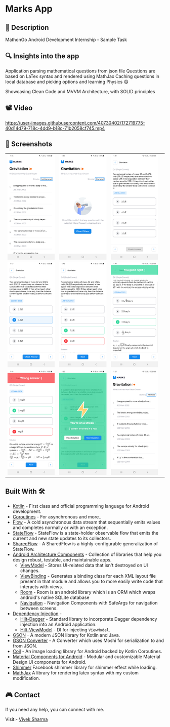 # Marks App

## :scroll: Description
MathonGo Android Development Internship - Sample Task


## :mag: Insights into the app
Application parsing mathematical questions from json file
Questions are based on LaTex syntax and rendered using MathJax
Caching questions in local database and picking options and learning Physics 😋

Showcasing Clean Code and MVVM Architecture, with SOLID principles


## 📽 Video
https://user-images.githubusercontent.com/40730402/172719775-40d14d79-718c-4dd9-b18c-71b2058cf745.mp4


## 📸 Screenshots
|||||
|:----------------------------------------:|:-----------------------------------------:|:-----------------------------------------: |:-----------------------------------------: |
| ![](media/screen1.png) | ![](media/screen2.png) | ![](media/screen3.png)
| ![](media/screen4.png) | ![](media/screen5.png) | ![](media/screen6.png)
| ![](media/screen8.png) | ![](media/screen7.png) | ![](media/screen9.png)

## Built With 🛠
- [Kotlin](https://kotlinlang.org/) - First class and official programming language for Android development.
- [Coroutines](https://kotlinlang.org/docs/reference/coroutines-overview.html) - For asynchronous and more..
- [Flow](https://kotlin.github.io/kotlinx.coroutines/kotlinx-coroutines-core/kotlinx.coroutines.flow/-flow/) - A cold asynchronous data stream that sequentially emits values and completes normally or with an exception.
 - [StateFlow](https://developer.android.com/kotlin/flow/stateflow-and-sharedflow) - StateFlow is a state-holder observable flow that emits the current and new state updates to its collectors.
 - [SharedFlow](https://developer.android.com/kotlin/flow/stateflow-and-sharedflow) - A SharedFlow is a highly-configurable generalization of StateFlow.
- [Android Architecture Components](https://developer.android.com/topic/libraries/architecture) - Collection of libraries that help you design robust, testable, and maintainable apps.
  - [ViewModel](https://developer.android.com/topic/libraries/architecture/viewmodel) - Stores UI-related data that isn't destroyed on UI changes.
  - [ViewBinding](https://developer.android.com/topic/libraries/view-binding) - Generates a binding class for each XML layout file present in that module and allows you to more easily write code that interacts with views.
  - [Room](https://developer.android.com/training/data-storage/room) - Room is an android library which is an ORM which wraps android's native SQLite database
  - [Navigation](https://developer.android.com/guide/navigation) - Navigation Components with SafeArgs for navigation between screens.
- [Dependency Injection](https://developer.android.com/training/dependency-injection) -
  - [Hilt-Dagger](https://dagger.dev/hilt/) - Standard library to incorporate Dagger dependency injection into an Android application.
  - [Hilt-ViewModel](https://developer.android.com/training/dependency-injection/hilt-jetpack) - DI for injecting `ViewModel`.
- [GSON](https://github.com/google/gson) - A modern JSON library for Kotlin and Java.
- [GSON Converter](https://github.com/square/retrofit/tree/master/retrofit-converters/gson) - A Converter which uses Moshi for serialization to and from JSON.
- [Coil](https://github.com/coil-kt/coil) - An image loading library for Android backed by Kotlin Coroutines.
- [Material Components for Android](https://github.com/material-components/material-components-android) - Modular and customizable Material Design UI components for Android.
- [Shimmer](https://facebook.github.io/shimmer-android/) Facebook shimmer library for shimmer effect while loading.
- [MathJax](https://github.com/sidvenu/MathJaxView) A library for rendering latex syntax with my custom modification.


## 🎮 Contact
If you need any help, you can connect with me.


Visit:- [Vivek Sharma](https://twitter.com/V9vek)